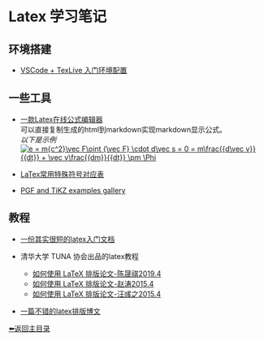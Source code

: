 # Latex 学习笔记

## 环境搭建
* [VSCode + TexLive 入门环境配置](https://blog.csdn.net/npe_ml/article/details/82912570)

## 一些工具
* [一款Latex在线公式编辑器](https://www.codecogs.com/eqnedit.php)  
可以直接复制生成的html到markdown实现markdown显示公式。   
 *以下是示例*   
<a href="https://www.codecogs.com/eqnedit.php?latex=e&space;=&space;m{c^2}\vec&space;F\oint&space;{\vec&space;F}&space;\cdot&space;d\vec&space;s&space;=&space;0&space;=&space;m\frac{{d\vec&space;v}}{{dt}}&space;&plus;&space;\vec&space;v\frac{{dm}}{{dt}}&space;\pm&space;\Phi" target="_blank"><img src="https://latex.codecogs.com/gif.latex?e&space;=&space;m{c^2}\vec&space;F\oint&space;{\vec&space;F}&space;\cdot&space;d\vec&space;s&space;=&space;0&space;=&space;m\frac{{d\vec&space;v}}{{dt}}&space;&plus;&space;\vec&space;v\frac{{dm}}{{dt}}&space;\pm&space;\Phi" title="e = m{c^2}\vec F\oint {\vec F} \cdot d\vec s = 0 = m\frac{{d\vec v}}{{dt}} + \vec v\frac{{dm}}{{dt}} \pm \Phi" /></a>

* [LaTex常用特殊符号对应表](https://blog.csdn.net/caiandyong/article/details/53351737) 

* [PGF and TiKZ examples gallery](http://www.texample.net/tikz/examples/)

## 教程  

* [一份其实很短的latex入门文档](https://liam.page/2014/09/08/latex-introduction/)
* 清华大学 TUNA 协会出品的latex教程
  - [如何使用 LaTeX 排版论文-陈晟祺2019.4](https://github.com/tuna/thulib-latex-talk)  
  - [如何使用 LaTeX 排版论文-赵涛2015.4](https://tuna.moe/assets/slides/latex-talk-v1.1.pdf)  
  - [如何使用 LaTeX 排版论文-汪彧之2015.4](https://tuna.moe/assets/slides/latex-talk-v2.0.pdf)  

* [一篇不错的latex排版博文](https://www.cnblogs.com/jingwhale/p/4250296.html)

[:arrow_left:返回主目录](../README.md)
